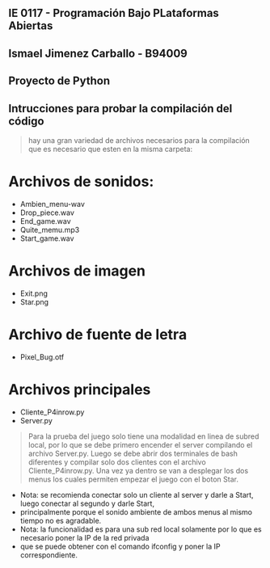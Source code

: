 ## IE 0117 - Programación Bajo PLataformas Abiertas
## Ismael Jimenez Carballo - B94009
## Proyecto de Python


## Intrucciones para probar la compilación del código
> hay una gran variedad de archivos necesarios para la compilación que es necesario 
> que esten en la misma carpeta:
# Archivos de sonidos:
* Ambien_menu-wav
* Drop_piece.wav
* End_game.wav
* Quite_memu.mp3
* Start_game.wav 
# Archivos de imagen
* Exit.png
* Star.png
# Archivo de fuente de letra
* Pixel_Bug.otf
# Archivos principales
* Cliente_P4inrow.py
* Server.py

> Para la prueba del juego solo tiene una modalidad en linea de subred local, por lo que se debe 
> primero encender el server compilando el archivo Server.py. Luego se debe abrir dos
> terminales de bash diferentes y compilar solo dos clientes con el archivo Cliente_P4inrow.py.
> Una vez ya dentro se van a desplegar los dos menus los cuales permiten empezar el juego con el boton
> Star. 
- Nota: se recomienda conectar solo un cliente al server y darle a Start, luego conectar al segundo y darle Start, 
- principalmente porque el sonido ambiente de ambos menus al mismo tiempo no es agradable.
- Nota: la funcionalidad es para una sub red local solamente por lo que es necesario poner la IP de la red privada
- que se puede obtener con el comando ifconfig y poner la IP correspondiente.
